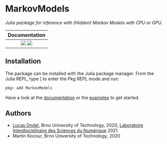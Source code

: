 # MarkovModels

*Julia package for inference with (Hidden) Markov Models with CPU or
GPU.*

| **Documentation**  |
|:------------------:|
|[![](https://img.shields.io/badge/docs-stable-blue.svg)](https://lucasondel.github.io/MarkovModels.jl/stable) [![](https://img.shields.io/badge/docs-dev-blue.svg)](https://lucasondel.github.io/MarkovModels.jl/dev)|

## Installation

The package can be installed with the Julia package manager.
From the Julia REPL, type ] to enter the Pkg REPL mode and run:

```julia
pkg> add MarkovModels
```

Have a look at the [documentation](https://lucasondel.github.io/MarkovModels.jl/stable)
or the [examples](https://github.com/lucasondel/MarkovModels.jl/tree/master/examples) 
to get started.

## Authors

* [Lucas Ondel](https://lucasondel.github.io/), Brno University of Technology, 2020, [Laboratoire Interdisciplinaire des Sciences du Numérique](https://www.lisn.upsaclay.fr/) 2021
* Martin Kocour, Brno University of Technology, 2020

